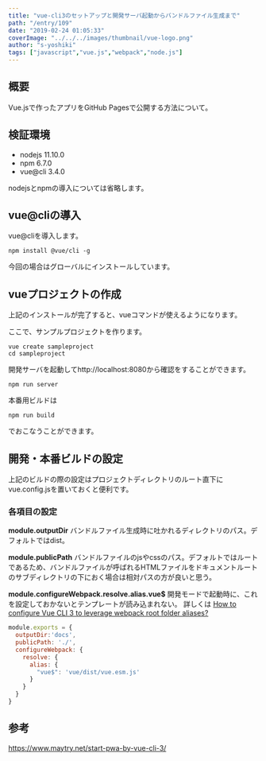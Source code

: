 ```yaml
---
title: "vue-cli3のセットアップと開発サーバ起動からバンドルファイル生成まで"
path: "/entry/109"
date: "2019-02-24 01:05:33"
coverImage: "../../../images/thumbnail/vue-logo.png"
author: "s-yoshiki"
tags: ["javascript","vue.js","webpack","node.js"]
---
```


## 概要

Vue.jsで作ったアプリをGitHub Pagesで公開する方法について。

## 検証環境

 - nodejs 11.10.0
 - npm 6.7.0
 - vue@cli 3.4.0

nodejsとnpmの導入については省略します。

## vue@cliの導入

vue@cliを導入します。

```shell
npm install @vue/cli -g
```

今回の場合はグローバルにインストールしています。

## vueプロジェクトの作成

上記のインストールが完了すると、vueコマンドが使えるようになります。

ここで、サンプルプロジェクトを作ります。

```shell
vue create sampleproject
cd sampleproject
```

開発サーバを起動してhttp://localhost:8080から確認をすることができます。

```shell
npm run server
```

本番用ビルドは

```shell
npm run build
```

でおこなうことができます。

## 開発・本番ビルドの設定

上記のビルドの際の設定はプロジェクトディレクトリのルート直下にvue.config.jsを置いておくと便利です。

### 各項目の設定

**module.outputDir**
バンドルファイル生成時に吐かれるディレクトリのパス。デフォルトではdist。

**module.publicPath**
バンドルファイルのjsやcssのパス。デフォルトではルートであるため、バンドルファイルが呼ばれるHTMLファイルをドキュメントルートのサブディレクトリの下におく場合は相対パスの方が良いと思う。

**module.configureWebpack.resolve.alias.vue$**
開発モードで起動時に、これを設定しておかないとテンプレートが読み込まれない。
詳しくは
<a href="https://forum.vuejs.org/t/how-to-configure-vue-cli-3-to-leverage-webpack-root-folder-aliases/40943/11">How to configure Vue CLI 3 to leverage webpack root folder aliases?</a>

```js
module.exports = {
  outputDir:'docs',
  publicPath: './',
  configureWebpack: {
    resolve: {
      alias: {
        "vue$": 'vue/dist/vue.esm.js'
      }
    }
  }
}

```

## 参考

<a href="https://www.maytry.net/start-pwa-by-vue-cli-3/">https://www.maytry.net/start-pwa-by-vue-cli-3/</a>
